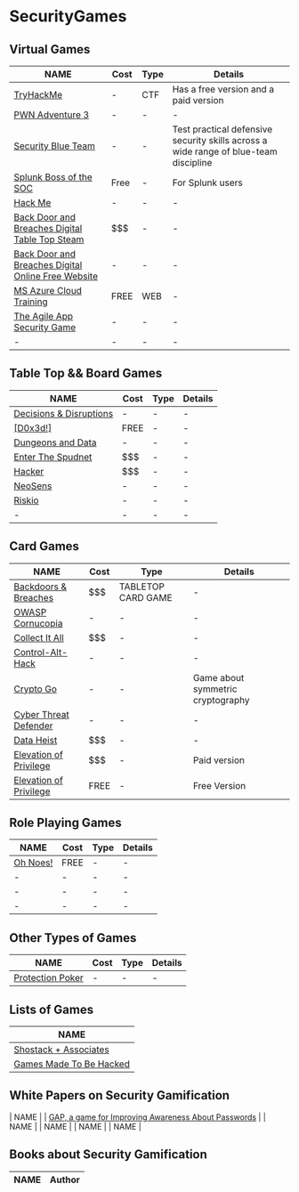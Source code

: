 # SecurityGames

## Virtual Games
| NAME  | Cost  | Type | Details  |
| ------------- | ------------- | ------------- | ------------- |
| [TryHackMe](https://tryhackme.com/)  | -  | CTF | Has a free version and a paid version  |
| [PWN Adventure 3](https://www.pwnadventure.com/)  | -  | - | -  |
| [Security Blue Team](https://securityblue.team/)  | -  | - | Test practical defensive security skills across a wide range of blue-team discipline  |
| [Splunk Boss of the SOC](https://bots.splunk.com/)   | Free  | - | For Splunk users  |
| [Hack Me](https://hack.me/)  | -  | - | -  |
| [Back Door and Breaches Digital Table Top Steam](https://steamcommunity.com/sharedfiles/filedetails/?id=2401033477) | $$$ | - | - |
| [Back Door and Breaches Digital Online Free Website](https://play.backdoorsandbreaches.com/) | - | - | - |
| [MS Azure Cloud Training](https://microsoft.thetrainingarcade.com/) | FREE | WEB | - |
| [The Agile App Security Game](https://www.securedevelopment.org/2017/10/12/games-to-help-learn-about-secure-development/) | - | - | - |
| - | - | - | - |

## Table Top && Board Games
| NAME  | Cost  | Type | Details  |
| ------------- | ------------- | ------------- | ------------- |
| [Decisions & Disruptions](https://sites.google.com/view/decisions-disruptions/) | - | - | - |
| [[D0x3d!]](https://d0x3d.com/d0x3d/welcome.html) | FREE | - | - |
| [Dungeons and Data](https://drive.google.com/open?id=1lUSi7HqDa-hKWicfDxpBMLG-qB1UrtsU) | - | - | - |
| [Enter The Spudnet](https://potatopirates.game/) | $$$ | - | - |
| [Hacker](https://amzn.to/2LYZUX3) | $$$ | - | - |
| [NeoSens](https://www.blackhat.com/docs/us-16/materials/us-16-Romand-Latapie-Dungeons-Dragons-And-Security-wp.pdf) | - | - | - |
| [Riskio](https://www.riskio.co.uk/) | - | - | - |
| - | - | - | - |


## Card Games
| NAME  | Cost  | Type | Details  |
| ------------- | ------------- | ------------- | ------------- |
| [Backdoors & Breaches](https://play.backdoorsandbreaches.com/)  | $$$  | TABLETOP CARD GAME | -  |
| [OWASP Cornucopia](https://owasp.org/www-project-cornucopia/) | - | - | - |
| [Collect It All](https://diegeticgames.com/cia-collect-it-all/) | $$$ | - | - |
| [Control-Alt-Hack](https://boardgamegeek.com/boardgame/128408/control-alt-hack#buyacopy) | - | - | - |
| [Crypto Go](https://www.cryptogogame.com/EN/the-game) | - | - | Game about symmetric cryptography |
| [Cyber Threat Defender](https://cias.utsa.edu/ctd_cards.php) | - | - | - |
| [Data Heist](https://dataheist.org/) | $$$ | - | - |
| [Elevation of Privilege](https://agilestationery.com/collections/agile-management/products/elevation-of-privilege-game) | $$$ | - | Paid version |
| [Elevation of Privilege](https://github.com/adamshostack/eop/) | FREE | - | Free Version |


## Role Playing Games
| NAME  | Cost  | Type | Details  |
| ------------- | ------------- | ------------- | ------------- |
| [Oh Noes!](https://info.expel.io/oh-noes) | FREE | - | - |
| - | - | - | - |
| - | - | - | - |
| - | - | - | - |


## Other Types of Games
| NAME  | Cost  | Type | Details  |
| ------------- | ------------- | ------------- | ------------- |
| [Protection Poker](https://opensource.com/article/19/3/protection-poker-agile-security-game)  | -  | - | -  |


## Lists of Games
| NAME  |
| ------------- |
| [Shostack + Associates](https://shostack.org/games.html) |
| [Games Made To Be Hacked](https://www.reddit.com/r/hacking/comments/qjtvai/games_made_to_be_hacked)  |


## White Papers on Security Gamification
| NAME  |
| [GAP, a game for Improving Awareness About Passwords](https://link.springer.com/chapter/10.1007/978-3-030-02762-9_8) |
| NAME  |
| NAME  |
| NAME  |
| NAME  |


## Books about Security Gamification
| NAME  | Author  |
| ------------- | ------------- |

<!--| - | - | - | - |
| - | - | - | - |-->
